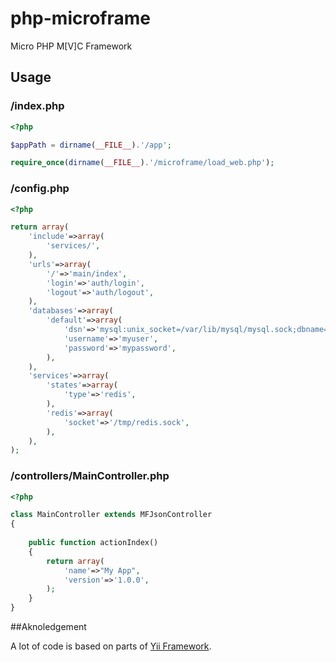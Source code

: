 php-microframe
==============

Micro PHP M[V]C Framework

## Usage

### /index.php

```php
<?php

$appPath = dirname(__FILE__).'/app';

require_once(dirname(__FILE__).'/microframe/load_web.php');

```

### /config.php

```php
<?php

return array(
    'include'=>array(
        'services/',
    ),
	'urls'=>array(
		'/'=>'main/index',
		'login'=>'auth/login',
		'logout'=>'auth/logout',
	),
	'databases'=>array(
		'default'=>array(
			'dsn'=>'mysql:unix_socket=/var/lib/mysql/mysql.sock;dbname=defaultdb',
			'username'=>'myuser',
			'password'=>'mypassword',
		),
	),
    'services'=>array(
        'states'=>array(
            'type'=>'redis',
        ),
        'redis'=>array(
        	'socket'=>'/tmp/redis.sock',
        ),
    ),
);

```

### /controllers/MainController.php

```php
<?php

class MainController extends MFJsonController
{
	
	public function actionIndex()
	{
		return array(
			'name'=>"My App",
			'version'=>'1.0.0',
		);
	}
}

```

##Aknoledgement

A lot of code is based on parts of [Yii Framework](http://www.yiiframework.com/).
